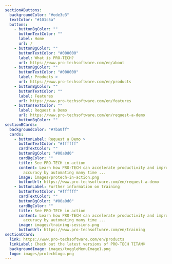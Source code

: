 ```yaml
---
sectionAButtons:
  backgroundColor: "#ede3e3"
  textColor: "#101c5a"
  buttons:
    - buttonBgColor: ""
      buttonTextColor: ""
      label: Home
      url: /
    - buttonBgColor: ""
      buttonTextColor: "#000000"
      label: What is PRO-TECH?
      url: https://www.pro-techsoftware.com/en/about
    - buttonBgColor: ""
      buttonTextColor: "#000000"
      label: Products >
      url: https://www.pro-techsoftware.com/en/products
    - buttonBgColor: ""
      buttonTextColor: ""
      label: Features
      url: https://www.pro-techsoftware.com/en/features
    - buttonTextColor: ""
      label: Request a Demo
      url: https://www.pro-techsoftware.com/en/request-a-demo
      buttonBgColor: ""
sectionBCards:
  backgroundColor: "#7ba0ff"
  cards:
    - buttonLabel: Request a Demo >
      buttonTextColor: "#ffffff"
      cardTextColor: ""
      buttonBgColor: "#00a0d0"
      cardBgColor: ""
      title: See PRO-TECH in action
      content: Learn how PRO-TECH can accelerate productivity and improve project
        accuracy by automating many time ...
      image: images/protech-in-action.png
      buttonUrl: https://www.pro-techsoftware.com/en/request-a-demo
    - buttonLabel: Further information on training
      buttonTextColor: "#ffffff"
      cardTextColor: ""
      buttonBgColor: "#00a0d0"
      cardBgColor: ""
      title: See PRO-TECH in action
      content: Learn how PRO-TECH can accelerate productivity and improve project
        accuracy by automating many time ...
      image: images/training-sessions.png
      buttonUrl: https://www.pro-techsoftware.com/en/training
sectionCCard:
  link: https://www.pro-techsoftware.com/en/products
  linkLabel: Check out the latest versions of PRO-TECH TITAN®
  backgroundImage: images/toggleMenuImage1.png
  logo: images/protechLogo.png
---
```

